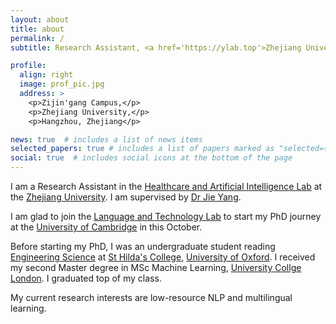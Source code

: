 ```yaml
---
layout: about
title: about
permalink: /
subtitle: Research Assistant, <a href='https://ylab.top'>Zhejiang University</a>. 

profile:
  align: right
  image: prof_pic.jpg
  address: >
    <p>Zijin'gang Campus,</p>
    <p>Zhejiang University,</p>
    <p>Hangzhou, Zhejiang</p>

news: true  # includes a list of news items
selected_papers: true # includes a list of papers marked as "selected={true}"
social: true  # includes social icons at the bottom of the page
---
```

I am a Research Assistant in the [Healthcare and Artificial Intelligence Lab](https://ylab.top) at the [Zhejiang University](https://www.zju.edu.cn/english/). I am supervised by [Dr Jie Yang](https://ylab.top/jieyang/). 

I am glad to join the [Language and Technology Lab](https://ltl.mmll.cam.ac.uk/) to start my PhD journey at the [University of Cambridge](https://www.cam.ac.uk/) in this October.

Before starting my PhD, I was an undergraduate student reading [Engineering Science](https://eng.ox.ac.uk/) at [St Hilda's College](https://www.st-hildas.ox.ac.uk/), [University of Oxford](https://www.ox.ac.uk/). I received my second Master degree in MSc Machine Learning, [University Collge London](https://www.ucl.ac.uk/). I graduated top of my class.

My current research interests are low-resource NLP and multilingual learning. 
